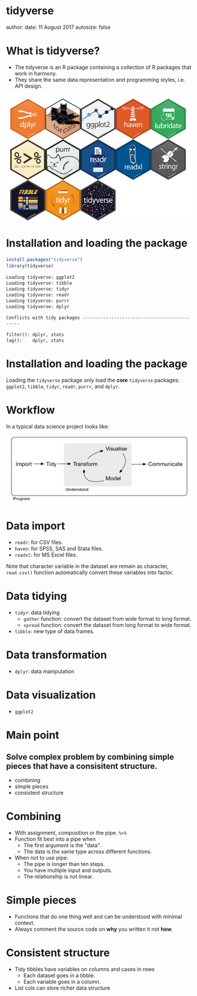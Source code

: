 tidyverse
========================================================
author: 
date: 11 August 2017
autosize: false


What is tidyverse?
========================================================
- The tidyverse is an R package containing a collection of R packages that work in harmony. 
- They share the same data representation and programming styles, i.e. API design. 

![](tidyversePackage.png)


Installation and loading the package
========================================================


```r
install.packages("tidyverse")
library(tidyverse)
```



```
Loading tidyverse: ggplot2
Loading tidyverse: tibble
Loading tidyverse: tidyr
Loading tidyverse: readr
Loading tidyverse: purrr
Loading tidyverse: dplyr
```

```
Conflicts with tidy packages ----------------------------------------------
```

```
filter(): dplyr, stats
lag():    dplyr, stats
```

Installation and loading the package
========================================================

Loading the `tidyverse` package only load the **core** `tidyverse` packages: `ggplot2`, `tibble`, `tidyr`, `readr`, `purrr`, and `dplyr`. 



Workflow
=======================================================

In a typical data science project looks like: 

![](dataScience.png)


Data import
=======================================================
- `readr`: for CSV files.
- `haven`: for SPSS, SAS and Stata files.
- `readxl`: for MS Excel files.

Note that character variable in the dataset are remain as character, `read.csv()` function automatically convert these variables into factor.

Data tidying
=======================================================
- `tidyr`: data tidying 
    + `gather` function: convert the dataset from wide format to long format.
    + `spread` function: convert the dataset from long format to wide format.
-  `tibble`: new type of data frames.


Data transformation 
=======================================================
- `dplyr`: data manipulation


Data visualization  
=======================================================
- `ggplot2`



Main point
========================================================

## Solve complex problem by **combining simple pieces** that have a **consisitent structure**. 

- combining
- simple pieces
- consistent structure


Combining
========================================================

- With assignment, composition or the pipe. `%>%`
- Function fit best into a pipe when 
    + The first argument is the "data".
    + The data is the same type across different functions.
- When not to use pipe: 
    + The pipe is longer than ten steps. 
    + You have multiple input and outputs. 
    + The relationship is not linear.



Simple pieces
========================================================

- Functions that do one thing well and can be understood with minimal context. 
- Always comment the source code on **why** you written it not **how**.


Consistent structure
========================================================

- Tidy tibbles have variables on columns and cases in rows
    + Each dataset goes in a tibble. 
    + Each variable goes in a column.
- List cols can store richer data structure





